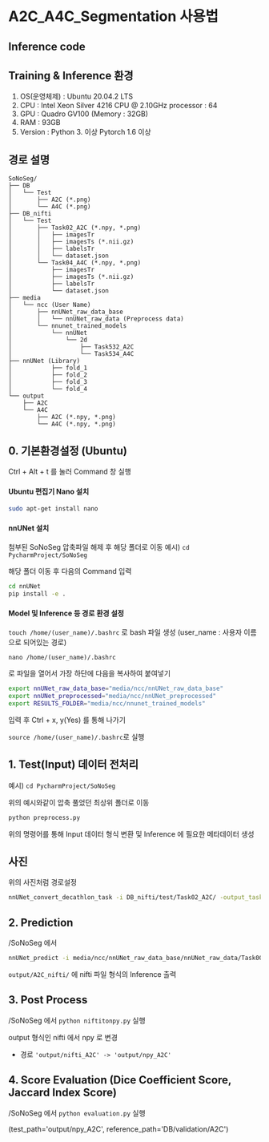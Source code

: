 # A2C_A4C_Segmentation 사용법

## Inference code

## Training & Inference 환경

1. OS(운영체제) : Ubuntu 20.04.2 LTS
2. CPU : Intel Xeon Silver 4216 CPU @ 2.10GHz processor : 64
3. GPU : Quadro GV100 (Memory : 32GB)
4. RAM : 93GB
5. Version : Python 3. 이상
             Pytorch 1.6 이상

## 경로 설명


    SoNoSeg/
    ├── DB
    │   └── Test
    │       ├── A2C (*.png)
    │       └── A4C (*.png)
    ├── DB_nifti
    │   └── Test
    │       ├── Task02_A2C (*.npy, *.png)
    │       │   ├── imagesTr
    │       │   ├── imagesTs (*.nii.gz)
    │       │   ├── labelsTr
    │       │   └── dataset.json
    │       └── Task04_A4C (*.npy, *.png)
    │           ├── imagesTr
    │           ├── imagesTs (*.nii.gz)
    │           ├── labelsTr
    │           └── dataset.json
    ├── media
    │   └── ncc (User Name)
    │       ├── nnUNet_raw_data_base
    │       │   └── nnUNet_raw_data (Preprocess data)
    │       └── nnunet_trained_models
    │           └── nnUNet
    │               └── 2d
    │                   ├── Task532_A2C
    │                   └── Task534_A4C
    ├── nnUNet (Library)
    │           ├── fold_1
    │           ├── fold_2
    │           ├── fold_3
    │           └── fold_4
    └── output
        ├── A2C
        └── A4C
            ├── A2C (*.npy, *.png)
            └── A4C (*.npy, *.png)


## 0. 기본환경설정 (Ubuntu)

Ctrl + Alt + t 를 눌러 Command 창 실행



#### Ubuntu 편집기 Nano 설치

```bash
sudo apt-get install nano
```

#### nnUNet 설치

첨부된 SoNoSeg 압축파일 해제 후 해당 폴더로 이동
예시) `cd PycharmProject/SoNoSeg`

해당 폴더 이동 후 다음의 Command 입력

```bash
cd nnUNet
pip install -e .
```


#### Model 및 Inference 등 경로 환경 설정

`touch /home/(user_name)/.bashrc`
로 bash 파일 생성 (user_name : 사용자 이름으로 되어있는 경로)

`nano /home/(user_name)/.bashrc`

로 파일을 열어서 가장 하단에 다음을 복사하여 붙여넣기
```bash
export nnUNet_raw_data_base="media/ncc/nnUNet_raw_data_base"
export nnUNet_preprocessed="media/ncc/nnUNet_preprocessed"
export RESULTS_FOLDER="media/ncc/nnunet_trained_models"
```
입력 후 Ctrl + x, y(Yes) 를 통해 나가기

`source /home/(user_name)/.bashrc`로 실행



## 1. Test(Input) 데이터 전처리

예시) `cd PycharmProject/SoNoSeg`

위의 예시와같이 압축 풀었던 최상위 폴더로 이동

```bash
python preprocess.py
```
위의 명령어를 통해 Input 데이터 형식 변환 및 Inference 에 필요한 메타데이터 생성

## 사진

위의 사진처럼 경로설정

```bash
nnUNet_convert_decathlon_task -i DB_nifti/test/Task02_A2C/ -output_task_id 002
```

## 2. Prediction

/SoNoSeg 에서

```bash
nnUNet_predict -i media/ncc/nnUNet_raw_data_base/nnUNet_raw_data/Task002_A2C/imagesTs/ -o output/A2C_nifti/ -t 002 -tr nnUNetTrainerV2 -m 2d
```


`output/A2C_nifti/` 에 nifti 파일 형식의 Inference 출력

## 3. Post Process

/SoNoSeg 에서 `python niftitonpy.py` 실행

output 형식인 nifti 에서 npy 로 변경

* 경로
`'output/nifti_A2C' -> 'output/npy_A2C'`


## 4. Score Evaluation (Dice Coefficient Score, Jaccard Index Score)

/SoNoSeg 에서 `python evaluation.py` 실행

(test_path='output/npy_A2C', reference_path='DB/validation/A2C')

